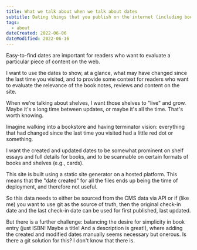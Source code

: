 ```yaml
---
title: What we talk about when we talk about dates
subtitle: Dating things that you publish on the internet (including book reviews and capsules) is always important, but doing this effectively on this site is giving me some headaches.
tags:
  - about
dateCreated: 2022-06-06
dateModified: 2022-06-16
---
```


Easy-to-find dates are important for readers who want to evaluate a particular piece of content on the web.

I want to use the dates to show, at a glance, what may have changed since the last time you visited, and to provide some context for readers who want to evaluate the relevance of the book notes, reviews and content on the site.

When we're talking about shelves, I want those shelves to "live" and grow. Maybe it's a long time between updates, or maybe it's all the time. That's worth knowing.

Imagine walking into a bookstore and having terminator vision: everything that had changed since the last time you visited had a little red dot or something.

I want the created and updated dates to be somewhat prominent on shelf essays and full details for books, and to be scannable on certain formats of books and shelves (e.g., cards).

This site is built using a static site generator on a hosted platform. This means that the "date created" for all the files ends up being the time of deployment, and therefore not useful.

So this data needs to either be sourced from the CMS data via API or if (like me) you want to use git as the source of truth, then the original check-in date and the last check-in date can be used for first published, last updated.

But there is a further challenge: balancing the desire for simplicity in book entry (just ISBN! Maybe a title! And a description is great!), where adding the created and modified dates manually seems necessary but onerous. Is there a git solution for this? I don't know that there is.

